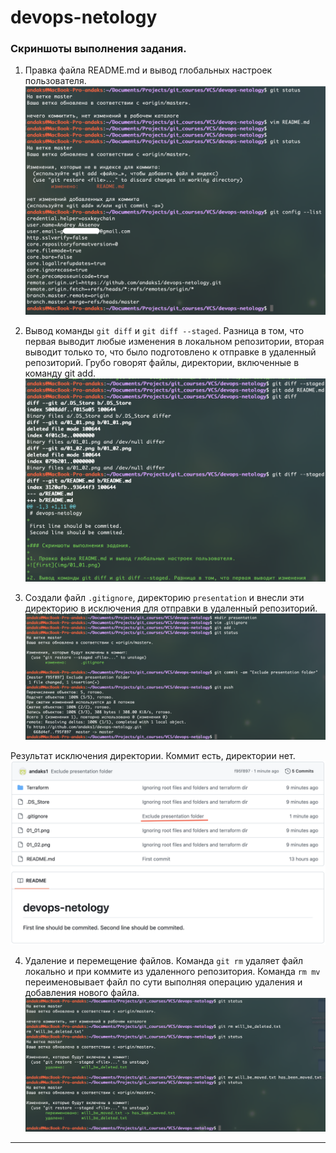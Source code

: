 # devops-netology

### Скриншоты выполнения задания.

1. Правка файла README.md и вывод глобальных настроек пользователя.
![first](img/01_01.png)

2. Вывод команды `git diff` и `git diff --staged`. Разница в том, что первая выводит любые изменения в локальном репозитории, вторая выводит только то, что было подготовлено к отправке в удаленный репозиторий. Грубо говорят файлы, директории, включенные в команду git add.
![second](img/01_02.png)

3. Создали файл `.gitignore`, директорию `presentation` и внесли эти директорию в исключения для отправки в удаленный репозиторий.
![third](img/01_03.png)

Результат исключения директории. Коммит есть, директории нет.
![fourth](img/01_04.png)

4. Удаление и перемещение файлов. Команда `git rm` удаляет файл локально и при коммите из удаленного репозитория. Команда `rm mv` переименовывает файл по сути выполняя операцию удаления и добавления нового файла.
![fifth](img/01_05.png)
 
---
